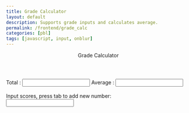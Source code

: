 ```yaml
---
title: Grade Calculator
layout: default
description: Supports grade inputs and calculates average. 
permalink: /frontend/grade_calc
categories: [pbl]
tags: [javascript, input, onblur]
---
```


<div class="container bg-primary">
    <header class="pb-3 mb-4 border-bottom border-primary text-dark">
        <span class="fs-4">Grade Calculator</span>
    </header>
    Total   : <input type="number" name="total" id="total" readonly/>
    Average : <input type="number" name="average" id="average" readonly/>
    <br><br>
    Input scores, press tab to add new number:
    <div id="scores">
        <input onblur="calculate()" type="text" name="score" id="score0"/><br>
        <!-- javascript generated inputs -->
    </dv>
</div>

<script>
    const scoreContainer = document.getElementById("scores");

    function calculate(){
        // setup totals
        var total=0;
        // establish array for every input with name="score"
        var array = document.getElementsByName('score');
        for(var i = 0; i < array.length; i++){  // iterate through all matching input element
            if(parseInt(array[i].value))  // convert to int and 
                total += parseInt(array[i].value);  // running total on points
        }
        // calculate current total
        document.getElementById('total').value = total;
        document.getElementById('average').value = total / array.length;
        // make another input line
        var input = document.createElement("input");
        input.setAttribute('onblur', "calculate()");
        input.setAttribute('type', "text");
        input.setAttribute('name', "score");
        scoreContainer.appendChild(input);
        var br = document.createElement("br");
        scoreContainer.appendChild(br);
    }
</script>